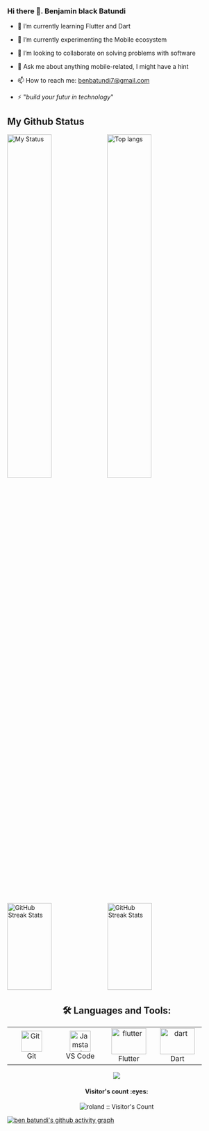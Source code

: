 ### Hi there 👋. Benjamin black Batundi


- 🔭 I’m currently learning Flutter and Dart 
- 🌱 I’m currently experimenting the Mobile ecosystem
- 👯 I’m looking to collaborate on solving problems with software
- 💬 Ask me about anything mobile-related, I might have a hint 
- 📫 How to reach me: benbatundi7@gmail.com

- ⚡ "*build your futur in technology*"




## My Github Status

<p>
  <img
    align="left"
    width="45%"
    alt="My Status"
    src="https://github-readme-stats.vercel.app/api?username=blackbatundi&show_icons=true&theme=radical"
  />
  <img
    width="45%"
    alt="Top langs"
    src="https://github-readme-stats.vercel.app/api/top-langs/?username=blackbatundi&show_icons=true&theme=radical&layout=compact"
  />
</p>

<p>
  <img
    width="45%"
    height="200"
    alt="GitHub Streak Stats"
    src="https://github-profile-trophy.vercel.app/?username=blackbatundi&theme=radical&no-frame=true&column=3&row=2"
  />
  <img
    width="45%"
    height="200"
    alt="GitHub Streak Stats"
    src="https://github-readme-streak-stats.herokuapp.com/?user=blackbatundi&theme=radical&date_format=j%20M%5B%20Y%5D&currStreakLabel=6FDA44&fire=6FDA44&ring=6FDA44"
  />
</p>


<h2 align="center">🛠 Languages and Tools:</h2>

<table align="center">


 
   <tr>
      <td align="center" width="96">
      <a href="#git" >
        <img src="https://upload.wikimedia.org/wikipedia/commons/thumb/3/3f/Git_icon.svg/1200px-Git_icon.svg.png" width="48" height="48" alt="Git" />
      </a>
      <br>Git
    </td>
      <td align="center"  width="96">
      <a href="#vscode">
        <img src="https://upload.wikimedia.org/wikipedia/commons/9/9a/Visual_Studio_Code_1.35_icon.svg" width="48" height="48" alt="Jamstack" />
      </a>
      <br>VS Code
    </td>
      <td align="center" width="96">
      <a href="https://flutter.dev/" >
        <img src="https://www.vectorlogo.zone/logos/flutterio/flutterio-ar21.svg" width="80" height="60" alt="flutter" />
      </a>
      <br>Flutter
    </td>
      <td align="center" width="96">
  <a href="https://dart.dev/" target="_blank"> <img src="https://www.vectorlogo.zone/logos/dartlang/dartlang-ar21.svg" alt="dart" width="80" height="60"/> </a> 
      <br>Dart
    </td>
  </tr>


  </tr>
</table>
<p align="center">
  <img src="https://capsule-render.vercel.app/api?type=waving&color=gradient&height=60&section=footer"/>
</p>

<h4 align="center">Visitor's count :eyes:</h4>

<p align="center"><img src="https://profile-counter.glitch.me/{blackbatundi}/count.svg" alt="roland :: Visitor's Count" /></p>

[![ben batundi's github activity graph](https://activity-graph.herokuapp.com/graph?username=blackbatundi&bg_color=0D1117&color=5BCDEC&line=5BCDEC&point=FFFFFF&area=true&hide_border=true)](https://github.com/blackbatundi/github-readme-activity-graph)
<br/>
<br/>
